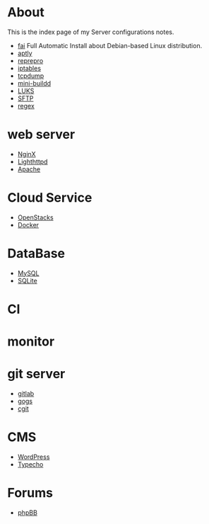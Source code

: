 # About
This is the index page of my Server configurations notes.

* [fai]() Full Automatic Install about Debian-based Linux distribution.
* [aptly]()
* [reprepro]()
* [iptables]()
* [tcpdump]()
* [mini-buildd]()
* [LUKS]()
* [SFTP]()
* [regex]()

# web server
* [NginX]()
* [Lighthttpd]()
* [Apache]()

# Cloud Service
* [OpenStacks]()
* [Docker]()

# DataBase
* [MySQL]()
* [SQLite]()

# CI

# monitor


# git server
* [gitlab]()
* [gogs]()
* [cgit]()

# CMS
* [WordPress]()
* [Typecho]()

# Forums
* [phpBB]()